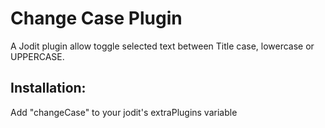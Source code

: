 # Change Case Plugin

A Jodit plugin allow toggle selected text between Title case, lowercase or UPPERCASE.

## Installation:

Add "changeCase" to your jodit's extraPlugins variable
